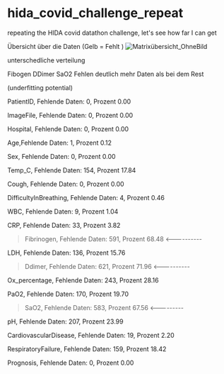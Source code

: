 # hida_covid_challenge_repeat
 repeating the HIDA covid datathon challenge, let's see how far I can get

Übersicht über die Daten (Gelb = Fehlt )
![Matrixübersicht_OhneBild](https://user-images.githubusercontent.com/57065083/128595496-d45512fa-8a1e-4951-8b9d-32d6b3270e90.png)

unterschedliche verteilung 

Fibogen
DDimer
SaO2
Fehlen deutlich mehr Daten als bei dem Rest 

(underfitting potential)

PatientID,  Fehlende Daten: 0, Prozent 0.00

ImageFile,  Fehlende Daten: 0, Prozent 0.00

Hospital,  Fehlende Daten: 0, Prozent 0.00

Age,Fehlende Daten: 1, Prozent 0.12

Sex,                    Fehlende Daten: 0, Prozent 0.00

Temp_C,                 Fehlende Daten: 154, Prozent 17.84

Cough,                  Fehlende Daten: 0, Prozent 0.00

DifficultyInBreathing,  Fehlende Daten: 4, Prozent 0.46

WBC,  Fehlende Daten: 9, Prozent 1.04

CRP,  Fehlende Daten: 33, Prozent 3.82

>Fibrinogen,  Fehlende Daten: 591, Prozent 68.48      <----------

LDH,  Fehlende Daten: 136, Prozent 15.76

>Ddimer,  Fehlende Daten: 621, Prozent 71.96      <----------

Ox_percentage,  Fehlende Daten: 243, Prozent 28.16

PaO2,  Fehlende Daten: 170, Prozent 19.70

>SaO2,  Fehlende Daten: 583, Prozent 67.56        <---------

pH,  Fehlende Daten: 207, Prozent 23.99       

CardiovascularDisease,  Fehlende Daten: 19, Prozent 2.20

RespiratoryFailure,  Fehlende Daten: 159, Prozent 18.42

Prognosis,  Fehlende Daten: 0, Prozent 0.00
